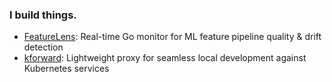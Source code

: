 ### I build things.

- [FeatureLens](https://github.com/sanspareilsmyn/FeatureLens): Real-time Go monitor for ML feature pipeline quality & drift detection
- [kforward](https://github.com/sanspareilsmyn/kforward): Lightweight proxy for seamless local development against Kubernetes services
